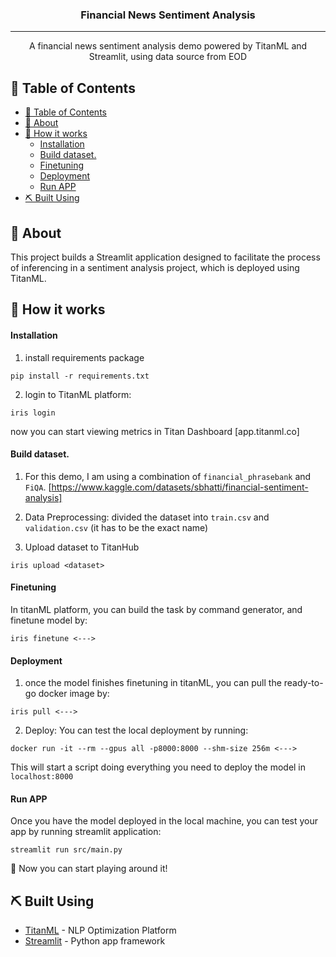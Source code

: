 
<h3 align="center">Financial News Sentiment Analysis</h3>

<div align="center">

<!-- [![Status](https://img.shields.io/badge/status-active-success.svg)]() -->
<!-- [![Platform](https://img.shields.io/badge/platform-reddit-orange.svg)](https://www.reddit.com/user/Wordbook_Bot) -->
<!-- [![GitHub Issues](https://img.shields.io/github/issues/kylelobo/The-Documentation-Compendium.svg)](https://github.com/kylelobo/The-Documentation-Compendium/issues) -->
<!-- [![GitHub Pull Requests](https://img.shields.io/github/issues-pr/kylelobo/The-Documentation-Compendium.svg)](https://github.com/kylelobo/The-Documentation-Compendium/pulls)
[![License](https://img.shields.io/badge/license-MIT-blue.svg)](/LICENSE) -->

</div>

---

<p align="center"> A financial news sentiment analysis demo powered by TitanML and Streamlit, using data source from EOD
    <br> 
</p>

## 📝 Table of Contents

- [📝 Table of Contents](#-table-of-contents)
- [🧐 About ](#-about-)
- [🏁 How it works ](#-how-it-works-)
    - [Installation](#installation)
    - [Build dataset.](#build-dataset)
    - [Finetuning](#finetuning)
    - [Deployment](#deployment)
    - [Run APP](#run-app)
- [⛏️ Built Using ](#️-built-using-)

## 🧐 About <a name = "about"></a>

This project builds a Streamlit application designed to facilitate the process of inferencing in a sentiment analysis project, which is deployed using TitanML.


## 🏁 How it works <a name = "working"></a>

#### Installation

1. install requirements package 
```
pip install -r requirements.txt
```
2. login to TitanML platform:
```
iris login
```
now you can start viewing metrics in Titan Dashboard [app.titanml.co]

#### Build dataset. 
1. For this demo, I am using a combination of `financial_phrasebank` and `FiQA`. [https://www.kaggle.com/datasets/sbhatti/financial-sentiment-analysis]

2. Data Preprocessing: divided the dataset into `train.csv` and `validation.csv` (it has to be the exact name)
3. Upload dataset to TitanHub
```
iris upload <dataset>
```

#### Finetuning
In titanML platform, you can build the task by command generator, and finetune model by:
```
iris finetune <--->
```

#### Deployment

1. once the model finishes finetuning in titanML, you can pull the ready-to-go docker image by: 
```
iris pull <--->
```
2. Deploy: You can test the local deployment by running:

```
docker run -it --rm --gpus all -p8000:8000 --shm-size 256m <--->
```

This will start a script doing everything you need to deploy the model in `localhost:8000`

#### Run APP

Once you have the model deployed in the local machine, you can test your app by running streamlit application:
```
streamlit run src/main.py 
```

🎉 Now you can start playing around it! 



## ⛏️ Built Using <a name = "built_using"></a>

- [TitanML](https://app.titanml.co/) - NLP Optimization Platform
- [Streamlit](https://streamlit.io/) - Python app framework
